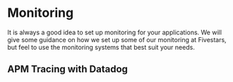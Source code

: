 # Monitoring
It is always a good idea to set up monitoring for your applications. We will give some guidance on how we set up some of our monitoring at Fivestars, but feel to use the monitoring systems that best suit your needs.

## APM Tracing with Datadog
